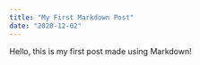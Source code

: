 ```yaml
---
title: "My First Markdown Post"
date: "2020-12-02"
---
```


Hello, this is my first post made using Markdown!
